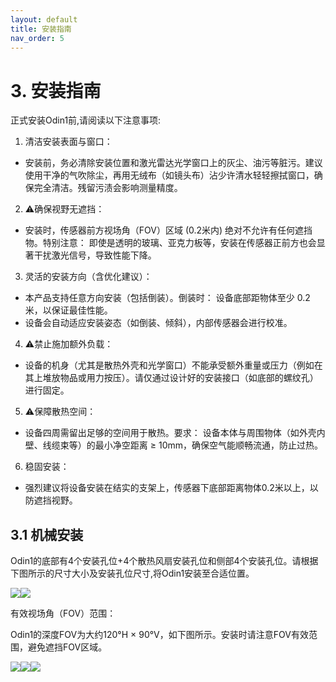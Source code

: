 ```yaml
---
layout: default
title: 安装指南
nav_order: 5
---
```


# 3. 安装指南

正式安装Odin1前,请阅读以下注意事项:

1. 清洁安装表面与窗口：

* 安装前，务必清除安装位置和激光雷达光学窗口上的灰尘、油污等脏污。建议使用干净的气吹除尘，再用无绒布（如镜头布）沾少许清水轻轻擦拭窗口，确保完全清洁。残留污渍会影响测量精度。

2. ⚠️确保视野无遮挡：

* 安装时，传感器前方视场角（FOV）区域 (0.2米内) 绝对不允许有任何遮挡物。特别注意： 即使是透明的玻璃、亚克力板等，安装在传感器正前方也会显著干扰激光信号，导致性能下降。

3. 灵活的安装方向（含优化建议）：

* 本产品支持任意方向安装（包括倒装）。倒装时： 设备底部距物体至少 0.2 米，以保证最佳性能。
* 设备会自动适应安装姿态（如倒装、倾斜），内部传感器会进行校准。

4.  ⚠️禁止施加额外负载：

* 设备的机身（尤其是散热外壳和光学窗口）不能承受额外重量或压力（例如在其上堆放物品或用力按压）。请仅通过设计好的安装接口（如底部的螺纹孔）进行固定。

5. ⚠️保障散热空间：

* 设备四周需留出足够的空间用于散热。要求： 设备本体与周围物体（如外壳内壁、线缆束等）的最小净空距离 ≥ 10mm，确保空气能顺畅流通，防止过热。

6. 稳固安装：

* 强烈建议将设备安装在结实的支架上，传感器下底部距离物体0.2米以上，以防遮挡视野。

## 3.1 机械安装

Odin1的底部有4个安装孔位+4个散热风扇安装孔位和侧部4个安装孔位。请根据下图所示的尺寸大小及安装孔位尺寸,将Odin1安装至合适位置。

![](https://vvcazjv268.feishu.cn/space/api/box/stream/download/asynccode/?code=MWQ1ODhkZTVkODNhM2JiMjU3MWZjOTkzZGEwNWUwMmFfcGtRS2NtY1lUdHF4eG5OMEJhTU81TWxTZXl2bnJBbVlfVG9rZW46QnR3SWI3eHEyb2ZLMXF4QThMWWM2c1EybjNlXzE3NTI0NjA1ODY6MTc1MjQ2NDE4Nl9WNA)![](https://vvcazjv268.feishu.cn/space/api/box/stream/download/asynccode/?code=ZWVkYzUxMTc0N2M0NWEwN2NhYTUyOTg5Yzk2Y2Y4ODZfbWxZQWhLMFU2YTVWOVFURldIRk1BV3hocWJFYTdQckhfVG9rZW46V0dHRmJBQkxOb3U1Z254dXJ3aWNuZXRGblBiXzE3NTI0NjA1ODY6MTc1MjQ2NDE4Nl9WNA)

有效视场角（FOV）范围：

Odin1的深度FOV为大约120°H × 90°V，如下图所示。安装时请注意FOV有效范围，避免遮挡FOV区域。

![](https://vvcazjv268.feishu.cn/space/api/box/stream/download/asynccode/?code=NmM2NjhlNmI2NmFkMDBjMmRlMTZmZTkzNzJjNjAzNDhfTGhTY2Vad0lSTnlPSEhTZFVMS21zMDBlTXlWd3hQek5fVG9rZW46WXZlQWJDRHJPb0xoQVd4Zm1wNWN1SnZlbk5oXzE3NTI0NjA1ODY6MTc1MjQ2NDE4Nl9WNA)![](https://vvcazjv268.feishu.cn/space/api/box/stream/download/asynccode/?code=OWZlZDU3NjFhY2FjODExYjFlOTA4ODM1ZjFmMTczNWZfY3U0cjBZM0dZeGNqM2FiYVZTaENXRW9rbGJ5dWhtbXNfVG9rZW46S0VyNmJCMk1Wb0dXbUh4WTZUcGM1dHJHbkNlXzE3NTI0NjA1ODY6MTc1MjQ2NDE4Nl9WNA)![](https://vvcazjv268.feishu.cn/space/api/box/stream/download/asynccode/?code=MDhmODg5MmU5ZDQyNDUwNzI4NWQyYWJlNjY2MTM4NTBfUFB0amI1RWltdFV3NmFzRE5Vd2gxVkprdFBTT1pWY25fVG9rZW46Q0RuVWJnSHpIb3F4M1Z4eW5oZWNaOTRPbnlnXzE3NTI0NjA1ODY6MTc1MjQ2NDE4Nl9WNA)

